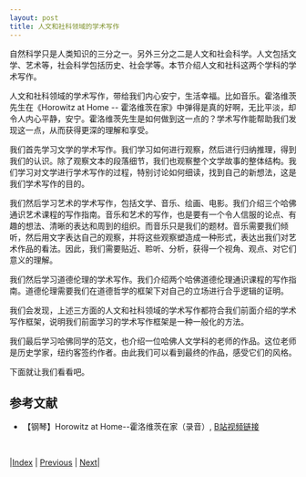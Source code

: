 ```yaml
---
layout: post
title: 人文和社科领域的学术写作
---
```


自然科学只是人类知识的三分之一。另外三分之二是人文和社会科学。人文包括文学、艺术等，社会科学包括历史、社会学等。本节介绍人文和社科这两个学科的学术写作。

人文和社科领域的学术写作，带给我们内心安宁，生活幸福。比如音乐。霍洛维茨先生在《Horowitz at Home -- 霍洛维茨在家》中弹得是真的好啊，无比平淡，却令人内心平静，安宁。霍洛维茨先生是如何做到这一点的？学术写作能帮助我们发现这一点，从而获得更深的理解和享受。

我们首先学习文学的学术写作。我们学习如何进行观察，然后进行归纳推理，得到我们的认识。除了观察文本的段落细节，我们也观察整个文学故事的整体结构。我们学习对文学进行学术写作的过程，特别讨论如何细读，找到自己的新想法，这是我们学术写作的目的。

我们然后学习艺术的学术写作，包括文学、音乐、绘画、电影。我们介绍三个哈佛通识艺术课程的写作指南。音乐和艺术的写作，也是要有一个令人信服的论点、有趣的想法、清晰的表达和周到的组织。而音乐只是我们的题材。音乐需要我们倾听，然后用文字表达自己的观察，并将这些观察塑造成一种形式，表达出我们对艺术作品的看法。因此，我们需要贴近、聆听、分析，获得一个视角、观点、对它们意义的理解。

我们然后学习道德伦理的学术写作。我们介绍两个哈佛道德伦理通识课程的写作指南。道德伦理需要我们在道德哲学的框架下对自己的立场进行合乎逻辑的证明。

我们会发现，上述三方面的人文和社科领域的学术写作都符合我们前面介绍的学术写作框架，说明我们前面学习的学术写作框架是一种一般化的方法。

我们最后学习哈佛同学的范文，也介绍一位哈佛人文学科的老师的作品。这位老师是历史学家，纽约客签约作者。由此我们可以看到最终的作品，感受它们的风格。

下面就让我们看看吧。

## 参考文献

- 【钢琴】Horowitz at Home--霍洛维茨在家（录音）, [B站视频链接](https://www.bilibili.com/video/BV1Ws411e7Eg)

<br/>

|[Index](../../) | [Previous](../..) | [Next](1-0-literal)|
